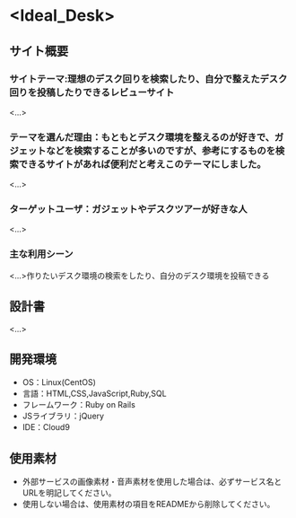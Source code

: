 # <Ideal_Desk>

## サイト概要
### サイトテーマ:理想のデスク回りを検索したり、自分で整えたデスク回りを投稿したりできるレビューサイト
<...>

### テーマを選んだ理由：もともとデスク環境を整えるのが好きで、ガジェットなどを検索することが多いのですが、参考にするものを検索できるサイトがあれば便利だと考えこのテーマにしました。
<...>

### ターゲットユーザ：ガジェットやデスクツアーが好きな人
<...>

### 主な利用シーン
<...>作りたいデスク環境の検索をしたり、自分のデスク環境を投稿できる

## 設計書
<...>

## 開発環境
- OS：Linux(CentOS)
- 言語：HTML,CSS,JavaScript,Ruby,SQL
- フレームワーク：Ruby on Rails
- JSライブラリ：jQuery
- IDE：Cloud9

## 使用素材
- 外部サービスの画像素材・音声素材を使用した場合は、必ずサービス名とURLを明記してください。
- 使用しない場合は、使用素材の項目をREADMEから削除してください。